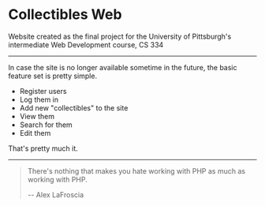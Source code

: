 # Collectibles Web
Website created as the final project for the University of Pittsburgh's
intermediate Web Development course, CS 334

***

In case the site is no longer available sometime in the future, the basic
feature set is pretty simple.

- Register users
- Log them in
- Add new "collectibles" to the site
- View them
- Search for them
- Edit them

That's pretty much it.

***

> There's nothing that makes you hate working with PHP as much as working with
> PHP.
>
> -- Alex LaFroscia
